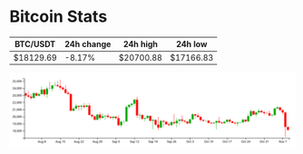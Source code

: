 # Bitcoin Stats

BTC/USDT|24h change|24h high|24h low|
|---|---|---|---|
|$18129.69|-8.17%|$20700.88|$17166.83|

<img src="./chart.svg">
